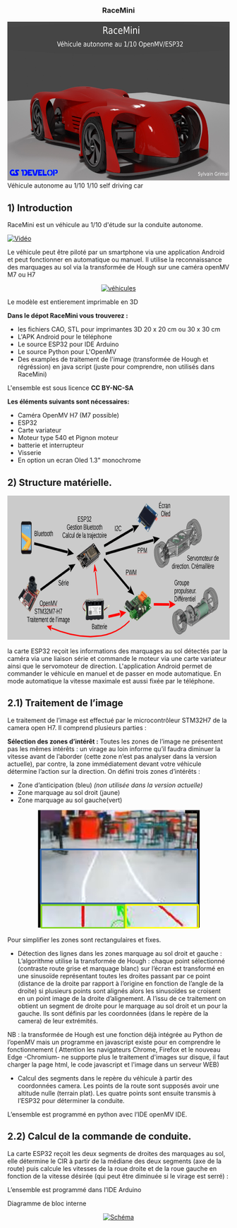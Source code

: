 
<br />
<p align="center">
   <h3 align="center">RaceMini</h3>
   <a href="https://github.com/GSDevelop-04/RaceMini">
    <img src="Images/Miniature.jpg" alt="Logo" width="640" height="360">
   </a>
   <br/>
   Véhicule autonome au 1/10
   1/10 self driving car
</p>


##    1) Introduction

RaceMini est un véhicule au 1/10 d'étude sur la conduite autonome.

[![Vidéo](https://img.youtube.com/vi/VID/0.jpg)](https://youtu.be/tJVRatMsotc)

Le véhicule peut être piloté par un smartphone via une application Android et peut fonctionner en automatique ou manuel. Il utilise la reconnaissance des marquages au sol via la transformée de Hough sur une caméra openMV M7 ou H7 

<p align="center">
 <a href="https://github.com/GSDevelop-04/RaceMini">
    <img src="images/ancien et nouveaux.jpg" alt="véhicules" width="367" height="269">
 </a>
</p>

Le modèle est entierement imprimable en 3D

**Dans le dépot RaceMini vous trouverez :**

* les fichiers CAO, STL pour imprimantes 3D 20 x 20 cm ou 30 x 30 cm
* L'APK Android pour le téléphone
* Le source ESP32 pour IDE Arduino
* Le source Python pour L'OpenMV
* Des examples de traitement de l'image (transformée de Hough et régréssion) en java script (juste pour comprendre, non utilisés dans RaceMini)

L'ensemble est sous licence **CC BY-NC-SA**

**Les éléments suivants sont nécessaires:**

* Caméra OpenMV H7 (M7 possible)
* ESP32
* Carte variateur
* Moteur type 540 et Pignon moteur
* batterie et interrupteur
* Visserie
* En option un ecran Oled 1.3" monochrome


##    2) Structure matérielle.

<p align="center">
 <a href="https://github.com/GSDevelop-04/RaceMini">
    <img src="Images/Structure.png" alt="Structure" width="895" height="327">
 </a>
</p>

la carte ESP32 reçoit les informations des marquages au sol détectés par la caméra via une liaison série et commande le moteur via une carte variateur ainsi que le servomoteur de direction.  L'application Android permet de commander le véhicule en manuel et de passer en mode automatique. En mode automatique la vitesse maximale est aussi fixée par le téléphone. 

##    2.1) Traitement de l’image

Le traitement de l’image est effectué par le microcontrôleur STM32H7 de la camera open H7. Il comprend plusieurs parties :

**Sélection des zones d’intérêt :**
Toutes les zones de l’image ne présentent pas les mêmes intérêts : un virage au loin informe qu’il faudra diminuer la vitesse avant de l’aborder (cette zone n’est pas analyser dans la version actuelle), par contre, la zone immédiatement devant votre véhicule détermine l’action sur la direction. On défini trois zones d’intérêts :
* Zone d’anticipation (bleu) *(non utilisée dans la version actuelle)*
* Zone marquage au sol droit (jaune)
* Zone marquage au sol gauche(vert)

<p align="center">
 <a href="https://github.com/GSDevelop-04/RaceMini">
    <img src="Images/vue OpenMV.png" alt="Vision" width="367" height="269">
 </a>
</p>

Pour simplifier les zones sont rectangulaires et fixes.

* Détection des lignes dans les zones marquage au sol droit et gauche : L’algorithme utilise la transformée de Hough : chaque point sélectionné (contraste route grise et marquage blanc) sur l’écran est transformé en une sinusoïde représentant toutes les droites passant par ce point (distance de la droite par rapport à l’origine en fonction de l’angle de la droite) si plusieurs points sont alignés alors les sinusoïdes se croisent en un point image de la droite d’alignement. A l’issu de ce traitement on obtient un segment de droite pour le marquage au sol droit et un pour la gauche. Ils sont définis par les coordonnées (dans le repère de la camera) de leur extrémités.

NB : la transformée de Hough est une fonction déjà intégrée au Python de l’openMV mais un programme en javascript existe pour en comprendre le fonctionnement ( Attention les navigateurs Chrome, Firefox et le nouveau Edge -Chromium- ne supporte plus le traitement d'images sur disque, il faut charger la page html, le code javascript et l'image dans un serveur WEB)

* Calcul des segments dans le repère du véhicule à partir des coordonnées camera. Les points de la route sont supposés avoir une altitude nulle (terrain plat). Les quatre points sont ensuite transmis à l’ESP32 pour déterminer la conduite.

L’ensemble est programmé en python avec l’IDE openMV IDE.

##    2.2) Calcul de la commande de conduite.

La carte ESP32 reçoit les deux segments de droites des marquages au sol, elle détermine le CIR à partir de la médiane des deux segments (axe de la route) puis calcule les vitesses de la roue droite et de la roue gauche en fonction de la vitesse désirée (qui peut être diminuée si le virage est serré) :

L’ensemble est programmé dans l’IDE Arduino

Diagramme de bloc interne

<p align="center">
 <a href="https://github.com/GSDevelop-04/RaceMini">
    <img src="Images/schemaBloc" alt="Schéma" width="367" height="269">
 </a>
</p>

